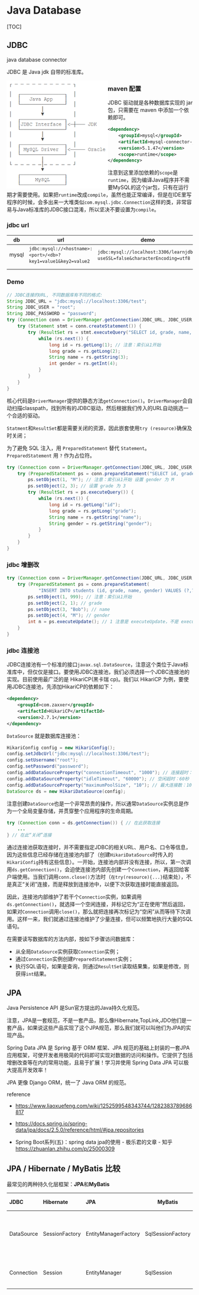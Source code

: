 # Java Database

[TOC]



## JDBC

java database connector

JDBC 是 Java jdk 自带的标准库。

<img align="left" src="assets/image-20210416161831690.png" alt="image-20210416161831690" style="zoom:80%;" />

### maven 配置

JDBC 驱动就是各种数据库实现的 jar 包，只需要在 maven 中添加一个依赖即可。

```xml
<dependency>
    <groupId>mysql</groupId>
    <artifactId>mysql-connector-java</artifactId>
    <version>5.1.47</version>
    <scope>runtime</scope>
</dependency>
```

注意到这里添加依赖的`scope`是`runtime`，因为编译Java程序并不需要MySQL的这个jar包，只有在运行期才需要使用。如果把`runtime`改成`compile`，虽然也能正常编译，但是在IDE里写程序的时候，会多出来一大堆类似`com.mysql.jdbc.Connection`这样的类，非常容易与Java标准库的JDBC接口混淆，所以坚决不要设置为`compile`。

### jdbc url

| db    | url                                                          | demo                                                         |
| ----- | ------------------------------------------------------------ | ------------------------------------------------------------ |
| mysql | `jdbc:mysql://<hostname>:<port>/<db>?key1=value1&key2=value2` | `jdbc:mysql://localhost:3306/learnjdbc?useSSL=false&characterEncoding=utf8` |
|       |                                                              |                                                              |
|       |                                                              |                                                              |

### Demo

```java
// JDBC连接的URL, 不同数据库有不同的格式:
String JDBC_URL = "jdbc:mysql://localhost:3306/test";
String JDBC_USER = "root";
String JDBC_PASSWORD = "password";
try (Connection conn = DriverManager.getConnection(JDBC_URL, JDBC_USER, JDBC_PASSWORD)) {
    try (Statement stmt = conn.createStatement()) {
        try (ResultSet rs = stmt.executeQuery("SELECT id, grade, name, gender FROM students WHERE gender=1")) {
            while (rs.next()) {
                long id = rs.getLong(1); // 注意：索引从1开始
                long grade = rs.getLong(2);
                String name = rs.getString(3);
                int gender = rs.getInt(4);
            }
        }
    }
}
```

核心代码是`DriverManager`提供的静态方法`getConnection()`。`DriverManager`会自动扫描classpath，找到所有的JDBC驱动，然后根据我们传入的URL自动挑选一个合适的驱动。

`Statment`和`ResultSet`都是需要关闭的资源，因此嵌套使用`try (resource)`确保及时关闭；

为了避免 SQL 注入，用 `PreparedStatement` 替代 `Statement`。`PreparedStatement`  用 `?` 作为占位符。

```java
try (Connection conn = DriverManager.getConnection(JDBC_URL, JDBC_USER, JDBC_PASSWORD)) {
    try (PreparedStatement ps = conn.prepareStatement("SELECT id, grade, name, gender FROM students WHERE gender=? AND grade=?")) {
        ps.setObject(1, "M"); // 注意：索引从1开始 设置 gender 为 M
        ps.setObject(2, 3); // 设置 grade 为 3
        try (ResultSet rs = ps.executeQuery()) {
            while (rs.next()) {
                long id = rs.getLong("id");
                long grade = rs.getLong("grade");
                String name = rs.getString("name");
                String gender = rs.getString("gender");
            }
        }
    }
}
```

### jdbc 增删改

```java
try (Connection conn = DriverManager.getConnection(JDBC_URL, JDBC_USER, JDBC_PASSWORD)) {
    try (PreparedStatement ps = conn.prepareStatement(
            "INSERT INTO students (id, grade, name, gender) VALUES (?,?,?,?)")) {
        ps.setObject(1, 999); // 注意：索引从1开始
        ps.setObject(2, 1); // grade
        ps.setObject(3, "Bob"); // name
        ps.setObject(4, "M"); // gender
        int n = ps.executeUpdate(); // 1 注意是 executeUpdate，不是 executeQuery
    }
}
```

### jdbc 连接池

JDBC连接池有一个标准的接口`javax.sql.DataSource`，注意这个类位于Java标准库中，但仅仅是接口。要使用JDBC连接池，我们必须选择一个JDBC连接池的实现。目前使用最广泛的是 HikariCP(黑卡瑞 cp)。我们以 HikariCP 为例，要使用JDBC连接池，先添加HikariCP的依赖如下：

```xml
<dependency>
    <groupId>com.zaxxer</groupId>
    <artifactId>HikariCP</artifactId>
    <version>2.7.1</version>
</dependency>
```

`DataSource` 就是数据库连接池：

```java
HikariConfig config = new HikariConfig();
config.setJdbcUrl("jdbc:mysql://localhost:3306/test");
config.setUsername("root");
config.setPassword("password");
config.addDataSourceProperty("connectionTimeout", "1000"); // 连接超时：1秒
config.addDataSourceProperty("idleTimeout", "60000"); // 空闲超时：60秒
config.addDataSourceProperty("maximumPoolSize", "10"); // 最大连接数：10
DataSource ds = new HikariDataSource(config);
```

注意创建`DataSource`也是一个非常昂贵的操作，所以通常`DataSource`实例总是作为一个全局变量存储，并贯穿整个应用程序的生命周期。

```java
try (Connection conn = ds.getConnection()) { // 在此获取连接
    ...
} // 在此“关闭”连接
```

通过连接池获取连接时，并不需要指定JDBC的相关URL、用户名、口令等信息，因为这些信息已经存储在连接池内部了（创建`HikariDataSource`时传入的`HikariConfig`持有这些信息）。一开始，连接池内部并没有连接，所以，第一次调用`ds.getConnection()`，会迫使连接池内部先创建一个`Connection`，再返回给客户端使用。当我们调用`conn.close()`方法时（`在try(resource){...}`结束处），不是真正“关闭”连接，而是释放到连接池中，以便下次获取连接时能直接返回。

因此，连接池内部维护了若干个`Connection`实例，如果调用`ds.getConnection()`，就选择一个空闲连接，并标记它为“正在使用”然后返回，如果对`Connection`调用`close()`，那么就把连接再次标记为“空闲”从而等待下次调用。这样一来，我们就通过连接池维护了少量连接，但可以频繁地执行大量的SQL语句。

在需要读写数据库的方法内部，按如下步骤访问数据库：

- 从全局`DataSource`实例获取`Connection`实例；
- 通过`Connection`实例创建`PreparedStatement`实例；
- 执行SQL语句，如果是查询，则通过`ResultSet`读取结果集，如果是修改，则获得`int`结果。



## JPA

Java Persistence API 是Sun官方提出的Java持久化规范。

注意，JPA是一套规范，不是一套产品，那么像Hibernate,TopLink,JDO他们是一套产品，如果说这些产品实现了这个JPA规范，那么我们就可以叫他们为JPA的实现产品。

Spring Data JPA 是 Spring 基于 ORM 框架、JPA 规范的基础上封装的一套JPA应用框架，可使开发者用极简的代码即可实现对数据的访问和操作。它提供了包括增删改查等在内的常用功能，且易于扩展！学习并使用 Spring Data JPA 可以极大提高开发效率！

JPA 更像 Django ORM，统一了 Java ORM 的规范。

reference

* https://www.liaoxuefeng.com/wiki/1252599548343744/1282383789686817

* https://docs.spring.io/spring-data/jpa/docs/2.5.0/reference/html/#jpa.repositories

* Spring Boot系列(五)：spring data jpa的使用 - 极乐君的文章 - 知乎 https://zhuanlan.zhihu.com/p/25000309

## JPA / Hibernate / MyBatis 比较

最常见的两种持久化层框架：**JPA**和**MyBatis**

| JDBC       | Hibernate      | JPA                  | **MyBatis**       | 解释         |
| :--------- | :------------- | :------------------- | ----------------- | ------------ |
| DataSource | SessionFactory | EntityManagerFactory | SqlSessionFactory | 数据库连接池 |
| Connection | Session        | EntityManager        | SqlSession        | 一个连接     |